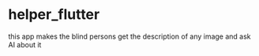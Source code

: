 # helper_flutter
 this app makes the blind persons get the description of any image and ask AI about it
